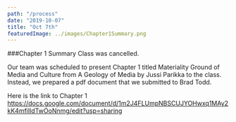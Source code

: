 ```yaml
---
path: "/process"
date: "2019-10-07"
title: "Oct 7th"
featuredImage: ../images/Chapter1Summary.png
---
```


###Chapter 1 Summary
Class was cancelled.  

Our team was scheduled to present Chapter 1 titled Materiality Ground of Media and Culture from A Geology of Media by Jussi Parikka to the class.  Instead, we prepared a pdf document that we submitted to Brad Todd.

Here is the link to Chapter 1 <https://docs.google.com/document/d/1m2J4FLUmpNBSCUJYOHwxq1MAy2kK4mfilIdTwOoNnmg/edit?usp=sharing>
